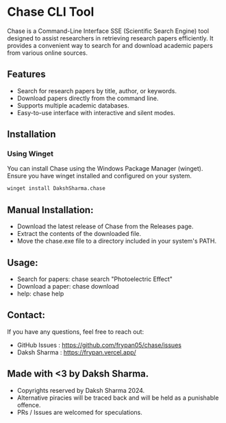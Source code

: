 # Chase CLI Tool

Chase is a Command-Line Interface SSE (Scientific Search Engine) tool designed to assist researchers in retrieving research papers efficiently. It provides a convenient way to search for and download academic papers from various online sources.

## Features

- Search for research papers by title, author, or keywords.
- Download papers directly from the command line.
- Supports multiple academic databases.
- Easy-to-use interface with interactive and silent modes.

## Installation

### Using Winget

You can install Chase using the Windows Package Manager (winget). Ensure you have winget installed and configured on your system.

```sh
winget install DakshSharma.chase
```
## Manual Installation: 
- Download the latest release of Chase from the Releases page.
- Extract the contents of the downloaded file.
- Move the chase.exe file to a directory included in your system's PATH.

## Usage: 
- Search for papers: chase search "Photoelectric Effect"
- Download a paper: chase download <paper-id>
- help: chase help

## Contact: 
If you have any questions, feel free to reach out:

- GitHub Issues : https://github.com/frypan05/chase/issues
- Daksh Sharma : https://frypan.vercel.app/
## Made with <3 by Daksh Sharma.
- Copyrights reserved by Daksh Sharma 2024.
- Alternative piracies will be traced back and will be held as a punishable offence.
- PRs / Issues are welcomed for speculations. 
